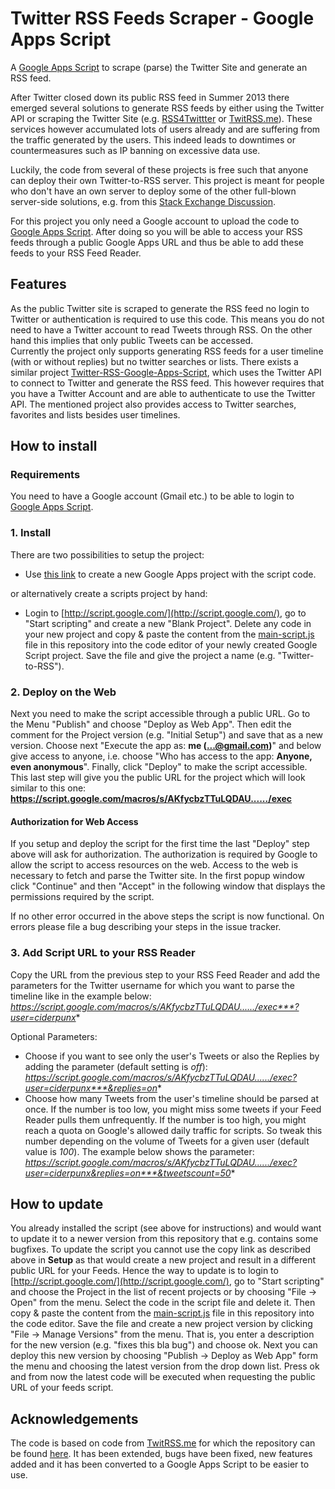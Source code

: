# Twitter RSS Feeds Scraper - Google Apps Script

A [Google Apps Script](http://script.google.com/) to scrape (parse) the Twitter Site and generate an RSS feed.
  
After Twitter closed down its public RSS feed in Summer 2013 there emerged several solutions to generate
RSS feeds by either using the Twitter API or scraping the Twitter Site (e.g. [RSS4Twittter](http://rss4twitter.appspot.com) 
or [TwitRSS.me](http://TwitRSS.me)). These services however accumulated lots of users already and are suffering from 
the traffic generated by the users. This indeed leads to downtimes or countermeasures such as IP banning on excessive data use.  

Luckily, the code from several of these projects is free such that anyone can deploy their own Twitter-to-RSS server.
This project is meant for people who don't have an own server to deploy some of 
the other full-blown server-side solutions, e.g. from this 
[Stack Exchange Discussion](http://webapps.stackexchange.com/questions/41499/any-alternatives-for-twitter-rss-after-native-service-is-shut-down).  

For this project you only need a Google account to upload the code to
[Google Apps Script](http://script.google.com/). After doing so you will be able to access your 
RSS feeds through a public Google Apps URL and thus be able to add these feeds to your RSS Feed Reader.

## Features
As the public Twitter site is scraped to generate the RSS feed no login to Twitter or authentication is required to use this code. 
This means you do not need to have a Twitter account to read Tweets through RSS. On the other hand this implies that only public Tweets can be accessed.   
Currently the project only supports generating RSS feeds for a user timeline (with or without replies) but no twitter searches or lists.
There exists a similar project [Twitter-RSS-Google-Apps-Script](https://github.com/MitchellMcKenna/twitter-rss-google-apps-script), 
which uses the Twitter API to connect to Twitter and generate the RSS feed. 
This however requires that you have a Twitter Account and are able to authenticate to use the Twitter API.
The mentioned project also provides access to Twitter searches, favorites and lists besides user timelines.


## How to install

### Requirements
You need to have a Google account (Gmail etc.) to be able to login to [Google Apps Script](http://script.google.com/).

### 1. Install
There are two possibilities to setup the project:

+ Use <a href="https://script.google.com/d/1WkdL2zJBcvpkrxnwC6VkPdJxsc7rV5X6FMsNqhTz-K8Z0qPO8UmCV31V/edit?newcopy=true" target="_blank">this link</a>
to create a new Google Apps project with the script code.

or alternatively create a scripts project by hand:

+ Login to [http://script.google.com/](http://script.google.com/), go to "Start scripting" and create a new "Blank Project". Delete any code in your new
project and copy & paste the content from the [main-script.js](https://github.com/bmihaila/twitter-rss-scraper-google-apps-script/blob/master/main-script.js)
file in this repository into the code editor of your newly created Google Script project. Save the file and give the project a name (e.g. "Twitter-to-RSS").

### 2. Deploy on the Web
Next you need to make the script accessible through a public URL. Go to the Menu "Publish" and choose "Deploy as Web App".
Then edit the comment for the Project version (e.g. "Initial Setup") and save that as a new version. 
Choose next "Execute the app as: **me (...@gmail.com)**" and below give access to anyone, i.e. choose "Who has access to the app: **Anyone, even anonymous**".
Finally, click "Deploy" to make the script accessible. This last step will give you the public URL for the project which will look
similar to this one: **https://script.google.com/macros/s/AKfycbzTTuLQDAU....../exec** 

#### Authorization for Web Access
If you setup and deploy the script for the first time the last "Deploy" step above will ask for authorization. 
The authorization is required by Google to allow the script to access resources on the web. Access to the web is necessary to fetch and parse the Twitter site.
In the first popup window click "Continue" and then "Accept" in the following window that displays the permissions required by the script.

If no other error occurred in the above steps the script is now functional. On errors please file a bug describing your steps in the issue tracker.

### 3. Add Script URL to your RSS Reader
Copy the URL from the previous step to your RSS Feed Reader and add the parameters for the Twitter username for which you want to parse the timeline like in the example below:   
*https://script.google.com/macros/s/AKfycbzTTuLQDAU....../exec***?user=ciderpunx**  

Optional Parameters:  

- Choose if you want to see only the user's Tweets or also the Replies by adding the parameter (default setting is *off*):  
*https://script.google.com/macros/s/AKfycbzTTuLQDAU....../exec?user=ciderpunx***&replies=on**
- Choose how many Tweets from the user's timeline should be parsed at once. If the number is too low, you might miss
some tweets if your Feed Reader pulls them unfrequently. If the number is too high, you might reach a quota on Google's
allowed daily traffic for scripts. So tweak this number depending on the volume of Tweets for a given user (default value is *100*).
The example below shows the parameter:  
*https://script.google.com/macros/s/AKfycbzTTuLQDAU....../exec?user=ciderpunx&replies=on***&tweetscount=50**


## How to update

You already installed the script (see above for instructions) and would want to update it to a newer version from this repository 
that e.g. contains some bugfixes. To update the script you cannot use the copy link as described above in **Setup** as that would create a new project
and result in a different public URL for your Feeds. Hence the way to update is to login to 
[http://script.google.com/](http://script.google.com/), go to "Start scripting" and choose the Project in the list of recent projects
or by choosing "File -> Open" from the menu. Select the code in the script file and delete it. Then copy & paste the content from the 
[main-script.js](https://github.com/bmihaila/twitter-rss-scraper-google-apps-script/blob/master/main-script.js) file in this repository into the code editor.
Save the file and create a new project version by clicking "File -> Manage Versions" from the menu. That is, you enter a description for the new version
(e.g. "fixes this bla bug") and choose ok. Next you can deploy this new version by choosing "Publish -> Deploy as Web App" form the menu and choosing the
latest version from the drop down list. Press ok and from now the latest code will be executed when requesting the public URL of your feeds script.


## Acknowledgements
The code is based on code from [TwitRSS.me](http://charlieharvey.org.uk/page/twitrssme_in_javascript)
for which the repository can be found [here](https://github.com/ciderpunx/twitrssme). It has been extended, bugs have 
been fixed, new features added and it has been converted to a Google Apps Script to be easier to use.
